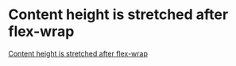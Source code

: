 # Content height is stretched after flex-wrap
[Content height is stretched after flex-wrap](https://aiwithcloud.com/2022/09/15/content_height_is_stretched_after_flex_wrap/)